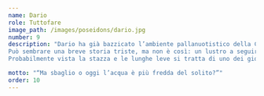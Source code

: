 ```yaml
---
name: Dario
role: Tuttofare
image_path: /images/poseidons/dario.jpg
number: 9
description: "Dario ha già bazzicato l’ambiente pallanuotistico della Canottieri Milano una decina di anni fa per poi essere tagliato fuori a causa di un ritardo nell’iscrizione per l’anno successivo.
Può sembrare una breve storia triste, ma non è così: un lustro a seguire Dario si è ripresentato alla segreteria della Canottieri Milano e a ‘sto giro ha trovato posto. Come si suole dire: “Certi amori non finiscono: fanno dei giri immensi e poi ritornano”. 
Probabilmente vista la stazza e le lunghe leve si tratta di uno dei giocatori della Poseidon più duttile nei ruoli di retrovia; lui però solitamente nega (un po’ per umiltà, un po’ perché non c’ha voglia) e si lamenta della temperatura dell’acqua della piscina che, a suo dire, ogni giorno che passa è sempre misteriosamente più fredda."

motto: "“Ma sbaglio o oggi l’acqua è più fredda del solito?”"
order: 10
---
```

